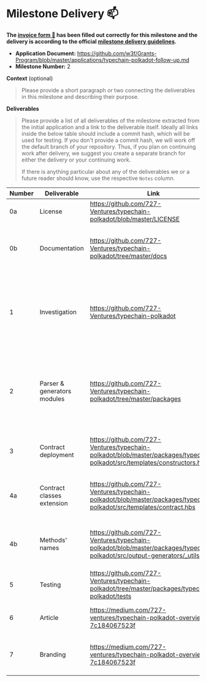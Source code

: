 # Milestone Delivery :mailbox:


**The [invoice form :pencil:](https://docs.google.com/forms/d/e/1FAIpQLSfmNYaoCgrxyhzgoKQ0ynQvnNRoTmgApz9NrMp-hd8mhIiO0A/viewform) has been filled out correctly for this milestone and the delivery is according to the official [milestone delivery guidelines](https://github.com/w3f/Grants-Program/blob/master/docs/milestone-deliverables-guidelines.md).**

* **Application Document:** https://github.com/w3f/Grants-Program/blob/master/applications/typechain-polkadot-follow-up.md
* **Milestone Number:** 2

**Context** (optional)
> Please provide a short paragraph or two connecting the deliverables in this milestone and describing their purpose.

**Deliverables**
> Please provide a list of all deliverables of the milestone extracted from the initial application and a link to the deliverable itself. Ideally all links inside the below table should include a commit hash, which will be used for testing. If you don't provide a commit hash, we will work off the default branch of your repository. Thus, if you plan on continuing work after delivery, we suggest you create a separate branch for either the delivery or your continuing work.
>
> If there is anything particular about any of the deliverables we or a future reader should know, use the respective `Notes` column.

| Number | Deliverable                                                                          | Link                                                                      | Notes                                                                                                           |
|-------|--------------------------------------------------------------------------------------|---------------------------------------------------------------------------|-----------------------------------------------------------------------------------------------------------------|
| 0a    | License                                                                              | https://github.com/727-Ventures/typechain-polkadot/blob/master/LICENSE | MIT                                                                                                             |
 | 0b    | Documentation | https://github.com/727-Ventures/typechain-polkadot/tree/master/docs    | We added docs for functions, and also auto-generated docs                                                       |
| 1     | Investigation | https://github.com/727-Ventures/typechain-polkadot                     | We investigated how polkadot.js works under the hood and fixed bugs with new versions of polkadot               |
| 2     | Parser & generators modules | https://github.com/727-Ventures/typechain-polkadot/tree/master/packages | We separated parser and typechain into two separate packages, and added Handlebars templates for generating code |
| 3     | Contract deployment | https://github.com/727-Ventures/typechain-polkadot/blob/master/packages/typechain-polkadot/src/templates/constructors.hbs | We added a constructors namespace for contract deployment                                                       |
| 4a    | Contract classes extension | https://github.com/727-Ventures/typechain-polkadot/blob/master/packages/typechain-polkadot/src/templates/contract.hbs | We added a new methods to Contract class for contract interaction                       | 
| 4b    | Methods' names | https://github.com/727-Ventures/typechain-polkadot/blob/master/packages/typechain-polkadot/src/output-generators/_utils.ts | Formatting of methods names is done in preprocessAbi function |
| 5 | Testing | https://github.com/727-Ventures/typechain-polkadot/tree/master/packages/typechain-polkadot/tests | PSP22 is covered with typechain-polkadot
| 6 | Article | https://medium.com/727-ventures/typechain-polkadot-overview-7c184067523f | An article about typechain-polkadot | 
| 7 | Branding | https://medium.com/727-ventures/typechain-polkadot-overview-7c184067523f | We have created logotype for typechain-polkadot |
 

